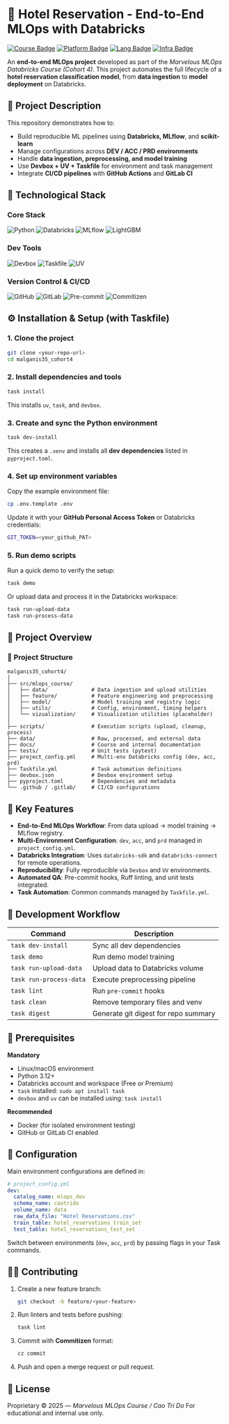 # 🏨 Hotel Reservation - End-to-End MLOps with Databricks

[![Course Badge](https://img.shields.io/badge/COURSE-MARVELOUS--MLOPS--COHORT4-003189?style=for-the-badge\&logo=Databricks\&logoColor=FF3621)](https://databricks.com)
[![Platform Badge](https://img.shields.io/badge/PLATFORM-DATABRICKS-FF3621?style=for-the-badge\&logo=databricks\&logoColor=white)](https://databricks.com)
[![Lang Badge](https://img.shields.io/badge/LANGUAGE-PYTHON_3.12-3670A0?style=for-the-badge\&logo=python\&logoColor=ffdd54)](#)
[![Infra Badge](https://img.shields.io/badge/ENV-DEVBOX_|_UV_|_TASKFILE-6d7cff?style=for-the-badge\&logo=dev.to\&logoColor=white)](#)

An **end-to-end MLOps project** developed as part of the *Marvelous MLOps Databricks Course (Cohort 4)*.
This project automates the full lifecycle of a **hotel reservation classification model**, from **data ingestion** to **model deployment** on Databricks.


## 🧠 Project Description

This repository demonstrates how to:

* Build reproducible ML pipelines using **Databricks, MLflow**, and **scikit-learn**
* Manage configurations across **DEV / ACC / PRD environments**
* Handle **data ingestion, preprocessing, and model training**
* Use **Devbox + UV + Taskfile** for environment and task management
* Integrate **CI/CD pipelines** with **GitHub Actions** and **GitLab CI**

## 🧰 Technological Stack

### **Core Stack**

![Python](https://img.shields.io/badge/python-3670A0?style=for-the-badge\&logo=python\&logoColor=ffdd54)
![Databricks](https://img.shields.io/badge/Databricks-FF3621?style=for-the-badge\&logo=databricks\&logoColor=white)
![MLflow](https://img.shields.io/badge/MLflow-0194E2?style=for-the-badge\&logo=mlflow\&logoColor=white)
![LightGBM](https://img.shields.io/badge/LightGBM-4.6.0-9cf?style=for-the-badge\&logo=python\&logoColor=white)

### **Dev Tools**

![Devbox](https://img.shields.io/badge/Devbox-6d7cff?style=for-the-badge\&logo=dev.to\&logoColor=white)
![Taskfile](https://img.shields.io/badge/Taskfile-231F20?style=for-the-badge\&logo=gnu-bash\&logoColor=white)
![UV](https://img.shields.io/badge/UV_Package_Manager-181717?style=for-the-badge\&logo=pypi\&logoColor=white)

### **Version Control & CI/CD**

![GitHub](https://img.shields.io/badge/github-%23121011.svg?style=for-the-badge\&logo=github\&logoColor=white)
![GitLab](https://img.shields.io/badge/gitlab-%23181717.svg?style=for-the-badge\&logo=gitlab\&logoColor=white)
![Pre-commit](https://img.shields.io/badge/Pre--commit-FFBB00?style=for-the-badge\&logo=git\&logoColor=white)
![Commitizen](https://img.shields.io/badge/Commitizen-1E90FF?style=for-the-badge\&logo=git\&logoColor=white)


## ⚙️ Installation & Setup (with Taskfile)

### 1. Clone the project

```bash
git clone <your-repo-url>
cd malganis35_cohort4
```

### 2. Install dependencies and tools

```bash
task install
```

This installs `uv`, `task`, and `devbox`.

### 3. Create and sync the Python environment

```bash
task dev-install
```

This creates a `.venv` and installs all **dev dependencies** listed in `pyproject.toml`.

### 4. Set up environment variables

Copy the example environment file:

```bash
cp .env.template .env
```

Update it with your **GitHub Personal Access Token** or Databricks credentials:

```bash
GIT_TOKEN=<your_github_PAT>
```

### 5. Run demo scripts

Run a quick demo to verify the setup:

```bash
task demo
```

Or upload data and process it in the Databricks workspace:

```bash
task run-upload-data
task run-process-data
```

## 🧩 Project Overview

### 📂 Project Structure

```
malganis35_cohort4/
│
├── src/mlops_course/
│   ├── data/              # Data ingestion and upload utilities
│   ├── feature/           # Feature engineering and preprocessing
│   ├── model/             # Model training and registry logic
│   ├── utils/             # Config, environment, timing helpers
│   └── vizualization/     # Visualization utilities (placeholder)
│
├── scripts/               # Execution scripts (upload, cleanup, process)
├── data/                  # Raw, processed, and external data
├── docs/                  # Course and internal documentation
├── tests/                 # Unit tests (pytest)
├── project_config.yml     # Multi-env Databricks config (dev, acc, prd)
├── Taskfile.yml           # Task automation definitions
├── devbox.json            # Devbox environment setup
├── pyproject.toml         # Dependencies and metadata
└── .github / .gitlab/     # CI/CD configurations
```

## 🚀 Key Features

* **End-to-End MLOps Workflow**: From data upload → model training → MLflow registry.
* **Multi-Environment Configuration**: `dev`, `acc`, and `prd` managed in `project_config.yml`.
* **Databricks Integration**: Uses `databricks-sdk` and `databricks-connect` for remote operations.
* **Reproducibility**: Fully reproducible via `Devbox` and `UV` environments.
* **Automated QA**: Pre-commit hooks, Ruff linting, and unit tests integrated.
* **Task Automation**: Common commands managed by `Taskfile.yml`.

## 🧪 Development Workflow

| Command                 | Description                          |
| ----------------------- | ------------------------------------ |
| `task dev-install`      | Sync all dev dependencies            |
| `task demo`             | Run demo model training              |
| `task run-upload-data`  | Upload data to Databricks volume     |
| `task run-process-data` | Execute preprocessing pipeline       |
| `task lint`             | Run `pre-commit` hooks               |
| `task clean`            | Remove temporary files and venv      |
| `task digest`           | Generate git digest for repo summary |


## 🧱 Prerequisites

**Mandatory**

* Linux/macOS environment
* Python 3.12+
* Databricks account and workspace (Free or Premium)
* `task` installed: ```sudo apt install task```
* `devbox` and `uv` can be installed using: ```task install```

**Recommended**

* Docker (for isolated environment testing)
* GitHub or GitLab CI enabled

## 🧾 Configuration

Main environment configurations are defined in:

```yaml
# project_config.yml
dev:
  catalog_name: mlops_dev
  schema_name: caotrido
  volume_name: data
  raw_data_file: "Hotel Reservations.csv"
  train_table: hotel_reservations_train_set
  test_table: hotel_reservations_test_set
```

Switch between environments (`dev`, `acc`, `prd`) by passing flags in your Task commands.

## 🧑‍💻 Contributing

1. Create a new feature branch:

   ```bash
   git checkout -b feature/<your-feature>
   ```
2. Run linters and tests before pushing:

   ```bash
   task lint
   ```
3. Commit with **Commitizen** format:

   ```bash
   cz commit
   ```
4. Push and open a merge request or pull request.

## 📜 License

Proprietary © 2025 — *Marvelous MLOps Course / Cao Tri Do*
For educational and internal use only.
